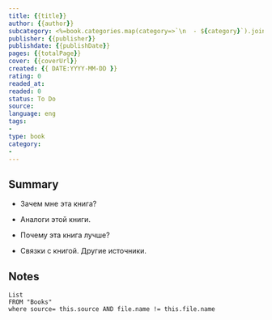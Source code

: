 ```yaml
---
title: {{title}} 
author: {{author}}
subcategory: <%=book.categories.map(category=>`\n  - ${category}`).join('')%>
publisher: {{publisher}}
publishdate: {{publishDate}}
pages: {{totalPage}}
cover: {{coverUrl}}
created: {{ DATE:YYYY-MM-DD }}
rating: 0
readed_at: 
readed: 0
status: To Do
source: 
language: eng
tags:
- 
type: book
category: 
- 
---
```

## Summary
- Зачем мне эта книга?
	
- Аналоги этой книги.

- Почему эта книга лучше?

- Связки с книгой. Другие источники.

## Notes
```dataview
List 
FROM "Books"
where source= this.source AND file.name != this.file.name
```